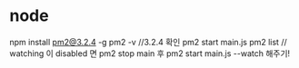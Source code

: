 # node

npm install pm2@3.2.4 -g
pm2 -v  //3.2.4 확인
pm2 start main.js
pm2 list  // watching 이 disabled 면 pm2 stop main 후 pm2 start main.js --watch 해주기!